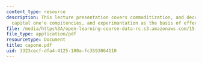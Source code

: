 ```yaml
---
content_type: resource
description: This lecture presentation covers commoditization, and decommoditization,
  capital one'e compitencies, and experimantation as the basis of effective change.
file: /media/https%3A/open-learning-course-data-rc.s3.amazonaws.com/15-902-strategic-management-i-fall-2006/3323cecfdfa44125180afc3593064110_capone.pdf
file_type: application/pdf
resourcetype: Document
title: capone.pdf
uid: 3323cecf-dfa4-4125-180a-fc3593064110
---
```

